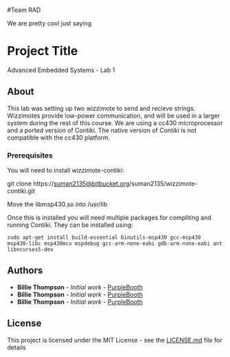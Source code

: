 #Team RAD

We are pretty cool just saying


# Project Title

Advanced Embedded Systems - Lab 1

## About

This lab was setting up two wizzimote to send and recieve strings. Wizzimotes provide low-power communication, and will be used in a larger system during the rest of this course. We are using a cc430 microprocessor and a ported version of Contiki. The native version of Contiki is not compatible with the cc430 platform.

### Prerequisites

You will need to install wizzimote-contiki:

git clone https://suman2135@bitbucket.org/suman2135/wizzimote-contiki.git

Move the libmsp430.so into /usr/lib

Once this is installed you will need multiple packages for compliting and running Contiki. They can be installed using:

```
sudo apt-get install build-essential binutils-msp430 gcc-msp430 msp430-libc msp430mcu mspdebug gcc-arm-none-eabi gdb-arm-none-eabi ant libncurses5-dev
```

## Authors

* **Billie Thompson** - *Initial work* - [PurpleBooth](https://github.com/PurpleBooth)
* **Billie Thompson** - *Initial work* - [PurpleBooth](https://github.com/PurpleBooth)
* **Billie Thompson** - *Initial work* - [PurpleBooth](https://github.com/PurpleBooth)


## License

This project is licensed under the MIT License - see the [LICENSE.md](LICENSE.md) file for details


